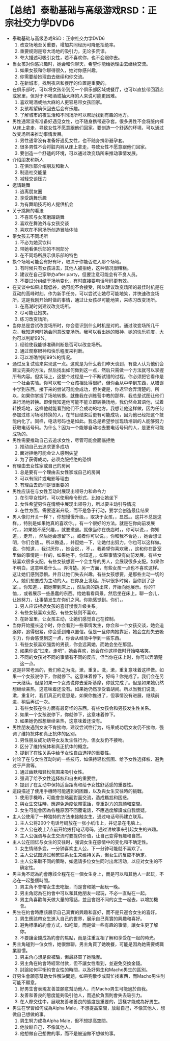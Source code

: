# 【总结】泰勒基础与高级游戏RSD：正宗社交力学DVD6

-   泰勒基础与高级游戏RSD：正宗社交力学DVD6
    1.  改变场地至关重要，增加共同经历可降低拒绝率。
    2.  重要规则是夸大场地的吸引力，无论多荒谬。
    3.  夸大描述可吸引女性，若不喜欢你，也不会跟你去。
-   当女孩对你感兴趣时，她会和你聊天，希望你能给她理由去继续交流。
    1.  如果女孩和你聊得很久，她对你感兴趣。
    2.  你需要给她理由去继续和你交流。
    3.  在新城市，找到夜店和餐厅的位置是重要的。
-   在俱乐部时，可以将女孩带到另一个俱乐部区域或餐厅，也可以直接带回酒店或家里，但对于不喝酒或抽大麻的人来说可能更困难。
    1.  喜欢喝酒或抽大麻的人更容易带女孩回家。
    2.  女孩希望确保回去后会有乐趣。
    3.  了解城市的夜生活和不同场所可以帮助找到有趣的地方。
-   男性通常没有准备好遇见女性，也不随身携带避孕套。很多男性不会将脏内裤从床上拿走，导致女性不愿意跟他们回家。要创造一个舒适的环境，可以通过改变场所来推动事情发展。
    1.  男性通常没有准备好遇见女性，也不随身携带避孕套。
    2.  很多男性不会将脏内裤从床上拿走，导致女性不愿意跟他们回家。
    3.  要创造一个舒适的环境，可以通过改变场所来推动事情发展。
-   介绍朋友和新人
    1.  在俱乐部介绍朋友和新人
    2.  制造社交能量
    3.  减轻交谈压力
-   邀请跳舞
    1.  逃离朋友圈
    2.  享受跳舞乐趣
    3.  为有舞蹈技巧的人提供机会
-   关于跳舞的看法
    1.  不喜欢与女孩磨蹭跳舞
    2.  喜欢在舞池外与女孩交谈
    3.  喜欢在不同场所创造冒险体验
-   带女孩去不同场所
    1.  不必为她买饮料
    2.  带她看俱乐部的不同部分
    3.  在不同场所展示俱乐部的特色
-   换个场地可能会有好有坏，取决于你能否进入那个场地。
    1.  有时候只有女孩进去，其他人被拒绝，这种情况很糟糕。
    2.  建议在自己家举办after party，但要注意可能会有不良人员。
    3.  不要过分纠结于场地变化，有时直接要电话号码更有效。
-   在交谈中如果出现低谷，她可能不会接受，所以建议改变场所的最佳时机是在互动的高峰时刻。作为新手任务，可以尝试让她尽可能地笑，并快速改变场所。这是我刚开始时做的事情，通过让女孩尽可能地笑，来练习改变场所。
    1.  在高潮时刻建议改变场所。
    2.  尽可能让她笑。
    3.  练习改变场所。
-   当你总是尝试改变场所时，你会意识到什么时机是对的。通过改变场所几千次，我知道何时她会同意改变场所。我可以看出她的眼神，她的快乐程度，大约可以判断99%。
    1.  经验使我能够准确判断是否可以改变场所。
    2.  通过观察眼神和快乐程度来判断。
    3.  可以准确判断99%的情况。
-   通过反复试验来实现这一点。这就是为什么我们昨天谈到，有些人认为他们会建立完美的方法，然后找出如何做到这一点，然后只需做一个方法就可以掌握所有内容。但实际上，这整个过程是一个不断试错的过程。你必须把它看作是一个社会实验。你可以和一个女孩相处得很好，但你会从中学到东西，从错误中学到东西。接下来的尝试可能会成功，但关键是，你迟早会弄清楚的。所以，如果你掌握了场地转换，就像我在训练营中教的那样，我总是试图让他们进行场地转换。即使我知道他可能不能立即转换场地，我仍然会耳语他，试着转换场地，这样他就能看到他们不会成功的地方。我想让他这样做，因为任何参加过练习场地转换的人，在节目结束后更有可能成功，因为他已经把这个技能内化了。同样，电话号码也是如此。我总是希望参加现场培训的人能够努力获取电话号码。为什么？因为一个能够自动地去要电话号码的人，是更有可能成功的。
-   男性需要推动自己去追求女性，尽管可能会面临拒绝
    1.  推动自己去追求更多成功
    2.  面对拒绝可能会让人感到失望
    3.  为了获得成功，必须克服拒绝的恐惧
-   有理由去女性家或自己的房间
    1.  总是要有一个理由去女性家或自己的房间
    2.  可以有照片或电影等理由
    3.  有理由去房间是很重要的
-   男性应该在与女性互动时展现出领导力和命令力
    1.  在引导女性时，可以使用命令形式，比如让她坐下
    2.  女性希望男性在情境中展现出领导力，所以要主动引导情况
    3.  在性方面，需要逐渐升级，而不是急于行动，要学会创造最佳结果
-   男人像灯开关一样？，你想慢慢升级。，取决于女孩，，显然。。这并不总是这样。，特别是如果她真的喜欢你。，有一个很好的方法。就是在你向前发展时，，如果她不感兴趣，，就要撤退。就像当你在夜店时，，你可以说，，你知道，，走开，，然后她会想留下，。或者你可以说，，你和我不合适，，她会想证明，你们合适，。所以撤退，，并逗她一下，让她付出努力。你也可以这样做。说，你知道，，我讨厌你，，她会说，，不，。我希望你喜欢我，，这和你在卧室里做的事情是一样的，如果她不，你知道，。如果事情没有向前发展。有些女孩喜欢很多支配。有些女孩想要一个会主导的男人，会展现很多支配。如果你不明白，这意味着什么，。弄清楚。另一方面，有些女孩一点也不喜欢这样。这让她们感到恐惧。并且让她们失去兴趣。有些女孩想要，是那些主动一切的人。她们想要成为主动的人。在你身上发起。所以很多时候，当你到了卧室，。你知道，，把她带到床上，，然后真的跳出床，开始向她展示。你的T恤，，或者展示一些愚蠢的东西。给她看看风景。然后坐在床上。聊一会儿，让她努力，让事情发生在你们之间。你能感觉到。你们，。 
    1.  男人应该根据女孩的喜好慢慢升级关系。
    2.  有些女孩喜欢支配，有些女孩则不喜欢。
    3.  在卧室里，让女孩主动，让她们感觉自己在控制。
-   当你开始擅长这个时，你会看到一些事情发生，你会和一个女孩交谈，她会追逐你，追得很紧，你会感到难以置信。但是一旦你向她靠近，她会立刻失去吸引力，你会感觉到这一点，你会从经验中学到一些东西。
    1.  有些女孩喜欢强势的男孩，你会远离她，而她会坐在那里。
    2.  如果你说“过来，走吧”，她会喜欢，她会在你这样做时开始咯咯笑。
    3.  不同的女孩对不同的事情有不同的反应，但当你在床上时，你可以弄清楚这一点。
-   这是非常老派的，我们称之为洗，漱，重复。洗，漱，重复意味着这样做。如果一个女孩说停下，你就停下。这意味着停下，好吗？你完成了。我们会在另一天继续。但是如果一个女孩说你去爱斯基摩，你就完成了。但是如果她仍然想继续亲热，这意味着还没有。如果她仍然享受着胡闹。所以当我们说洗，漱，重复时，我们真正的意思是，如果你推进了，但事情没有进展，继续前进，稍后再试一次。
    1.  有些女孩在性方面有最奇怪的东西。有些女孩会和男孩发生性关系。
    2.  如果一个女孩说停下，你就停下，这意味着停下。
    3.  如果她仍然想继续亲热，这意味着还没有。
-   男性朋友遇到女友不肯接吻，建议尝试性行为，结果成功后女友仍不接吻，强调了维持抗体和真正抗体的区别。
    1.  男性朋友成功诱导女友发生性行为，但女友仍不接吻。
    2.  区分了维持抗体和真正抗体的概念。
    3.  提到了在性关系中给予女性自由选择的重要性。
-   讨论了在与女性互动时的一些技巧，如保持轻松氛围、给予女性选择权、避免过于严肃等。
    1.  通过幽默和轻松氛围来吸引女性。
    2.  强调了给予女性选择权和自由的重要性。
    3.  提到了在互动中保持适当距离和给予女性舒适感的重要性。
-   這段描述了使用手機時可能遇到的困難，以及與女生交往時的挑戰。
    1.  使用手機時，可能會忽略面對面交流，造成尷尬和困惑。
    2.  與女生交往時，應避免過度依賴電話，尊重對方的意願和空間。
    3.  女生可能會因為各種原因不回覆電話，不應過度解讀或自我懷疑。
-   主人公使用了一种独特的方法来接触女生，通过电话号码建立联系。
    1.  主人公将200个电话号码放在一张小纸巾上，并记录在电脑上。
    2.  主人公在晚上7点前开始拨打电话号码，通过讲故事来引起女生的兴趣。
    3.  主人公强调与女生交流时要提供价值，让自己变得有趣和自然。
-   主人公在回忆与女生的交往时，强调女生在感情中的变化和不确定性。
    1.  女生情绪多变，一分钟喜欢主人公，下一分钟可能就不喜欢了。
    2.  主人公试图通过频繁联系女生来维持关系，但女生的反应不确定。
    3.  主人公采取不同的策略，如邀请多位女生同时出席活动，以应对女生的不确定性。
-   男主角不認為約會應該全程花在一個女生身上，而是可以和其他人一起玩，不必在一起整個時間。
    1.  男主角不會帶女生去吃飯，而是會和她一起玩一晚。
    2.  男主角認為在約會中可以和其他朋友一起玩，不必一直黏在一起。
    3.  男主角喜歡每天做大量的電話，並且會跟不同的女生一起去，以增加機會。
-   男生在約會時應該展示自己真實的興趣和喜好，而不是只迎合女生的喜好。
    1.  男生應該帶女生進入自己的世界，展示自己真實的興趣和喜好。
    2.  避免標準的約會方式，如吃飯，而是做一些有趣的事情，讓女生更了解你。
    3.  不要讓金錢成為約會的焦點，而是注重互相了解和享受在一起的時光。
-   男主角碰到一位女性，她很無聊，男主角買了她晚餐，可能是因為她需要或職業習慣。
    1.  男主角心想是否被騙，但最終買了她晚餐。
    2.  男主角在約會時經常付款，但不讓女性看到，並避免交換金錢。
    3.  討論如何平衡約會女性的時間，以及好男生和Macho男生的區別。
-   好男生會願意幫助女性解決問題，如帶狗散步或幫忙找東西，而Macho男生則可能不願意。
    1.  好男生會表現友善並願意幫助他人，而Macho男生可能過於自我。
    2.  友善和善良的態度能夠吸引他人，而過於負面則會失去吸引力。
    3.  在人際交往中，展現友善和善良的態度是重要的，這樣才能成為好男生。
-   男生在學習如何成為Alpha Male，不想提高空間，放鬆自己，不像其他人，想做自己想做的事。
    1.  男生努力成為Alpha Male，但不想提高空間。
    2.  他放鬆自己，不像其他人。
    3.  他想做自己想做的事，而不是被迫做不想做的事。